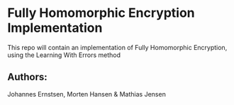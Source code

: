 # Fully Homomorphic Encryption Implementation

This repo will contain an implementation of Fully Homomorphic Encryption, using the Learning With Errors method

## Authors:
Johannes Ernstsen, Morten Hansen & Mathias Jensen
